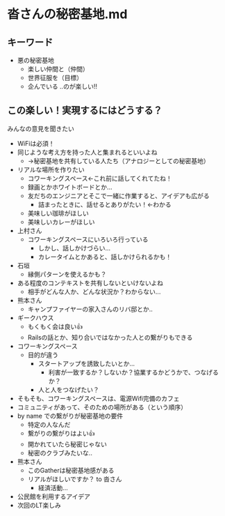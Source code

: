 # 沓さんの秘密基地.md

## キーワード
- 悪の秘密基地
  - 楽しい仲間と（仲間）
  - 世界征服を（目標）
  - 企んでいる
  ..のが楽しい!!

## この楽しい！実現するにはどうする？
みんなの意見を聞きたい
- WiFiは必須！
- 同じような考え方を持った人と集まれるといいよね
  - →秘密基地を共有している人たち（アナロジーとしての秘密基地）
- リアルな場所を作りたい
  - コワーキングスペース←これ前に話してくれてたね！
  - 録画とかホワイトボードとか...
  - 友だちのエンジニアとそこで一緒に作業すると、アイデアも広がる
    - 詰まったときに、話せるとありがたい！←わかる
  - 美味しい珈琲がほしい
  - 美味しいカレーがほしい
- 上村さん
  - コワーキングスペースにいろいろ行っている
    - しかし、話しかけづらい...
    - カレータイムとかあると、話しかけられるかも！
- 石垣
  - 縁側パターンを使えるかも？
- ある程度のコンテキストを共有しないといけないよね
  - 相手がどんな人か、どんな状況か？わからない...
- 熊本さん
  - キャンプファイヤーの家入さんのリバ邸とか..
- ギークハウス
  - もくもく会は良い👍
  - Railsの話とか、知り合いではなかった人との繋がりもできる
- コワーキングスペース
  - 目的が違う
    - スタートアップを誘致したいとか...
      - 利害が一致するか？しないか？協業するかどうかで、つなげるか？
    - 人と人をつなげたい？
- そもそも、コワーキングスペースは、電源Wifi完備のカフェ
- コミュニティがあって、そのための場所がある（という順序）
- by name での繋がりが秘密基地の要件
  - 特定の人なんだ
  - 繋がりの繋がりはよい👍
  - 開かれていたら秘密じゃない
  - 秘密のクラブみたいな..
- 熊本さん
  - このGatherは秘密基地感がある
  - リアルがほしいですか？ to 沓さん
    - 経済活動...
- 公民館を利用するアイデア
- 次回のLT楽しみ





